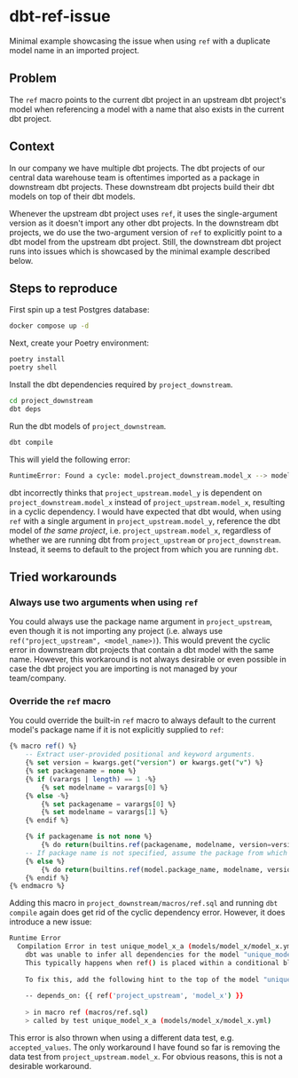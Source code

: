 # dbt-ref-issue

Minimal example showcasing the issue when using `ref` with a duplicate model name in an
imported project.

## Problem

The `ref` macro points to the current dbt project in an upstream dbt project's model 
when referencing a model with a name that also exists in the current dbt project.

## Context

In our company we have multiple dbt projects. The dbt projects of our central data
warehouse team is oftentimes imported as a package in downstream dbt projects. These
downstream dbt projects build their dbt models on top of their dbt models. 

Whenever the upstream dbt project uses `ref`, it uses the single-argument version as it
doesn't import any other dbt projects. In the downstream dbt projects, we do use the
two-argument version of `ref` to explicitly point to a dbt model from the upstream dbt
project. Still, the downstream dbt project runs into issues which is showcased by the
minimal example described below.

## Steps to reproduce

First spin up a test Postgres database:

```bash
docker compose up -d
```

Next, create your Poetry environment:

```bash
poetry install
poetry shell
```

Install the dbt dependencies required by `project_downstream`.
```bash
cd project_downstream
dbt deps
```

Run the dbt models of `project_downstream`.
```bash
dbt compile
```

This will yield the following error:
```bash
RuntimeError: Found a cycle: model.project_downstream.model_x --> model.project_upstream.model_y
```

dbt incorrectly thinks that `project_upstream.model_y` is dependent on 
`project_downstream.model_x` instead of `project_upstream.model_x`, resulting in a 
cyclic dependency. I would have expected that dbt would, when using `ref` with a single 
argument in `project_upstream.model_y`, reference the dbt model of _the same project_, 
i.e. `project_upstream.model_x`, regardless of whether we are running dbt from 
`project_upstream` or `project_downstream`. Instead, it seems to default to the project 
from which you are running `dbt`.

## Tried workarounds

### Always use two arguments when using `ref`

You could always use the package name argument in `project_upstream`, even though it is
not importing any project (i.e. always use `ref("project_upstream", <model_name>)`). 
This would prevent the cyclic error in downstream dbt projects that contain a dbt model
with the same name. However, this workaround is not always desirable or even possible
in case the dbt project you are importing is not managed by your team/company.

### Override the `ref` macro

You could override the built-in `ref` macro to always default to the current model's 
package name if it is not explicitly supplied to `ref`:

```sql
{% macro ref() %}
    -- Extract user-provided positional and keyword arguments.
    {% set version = kwargs.get("version") or kwargs.get("v") %}
    {% set packagename = none %}
    {% if (varargs | length) == 1 -%} 
        {% set modelname = varargs[0] %}
    {% else -%} 
        {% set packagename = varargs[0] %} 
        {% set modelname = varargs[1] %}
    {% endif %}

    {% if packagename is not none %}
        {% do return(builtins.ref(packagename, modelname, version=version)) %}
    -- If package name is not specified, assume the package from which we are calling `ref`.
    {% else %}
        {% do return(builtins.ref(model.package_name, modelname, version=version)) %}
    {% endif %}
{% endmacro %}

```

Adding this macro in `project_downstream/macros/ref.sql` and running `dbt compile` again 
does get rid of the cyclic dependency error. However, it does introduce a new issue:

```bash
Runtime Error
  Compilation Error in test unique_model_x_a (models/model_x/model_x.yml)
    dbt was unable to infer all dependencies for the model "unique_model_x_a".
    This typically happens when ref() is placed within a conditional block.
    
    To fix this, add the following hint to the top of the model "unique_model_x_a":
    
    -- depends_on: {{ ref('project_upstream', 'model_x') }}
    
    > in macro ref (macros/ref.sql)
    > called by test unique_model_x_a (models/model_x/model_x.yml)

```

This error is also thrown when using a different data test, e.g. `accepted_values`. The
only workaround I have found so far is removing the data test from 
`project_upstream.model_x`. For obvious reasons, this is not a desirable workaround.
